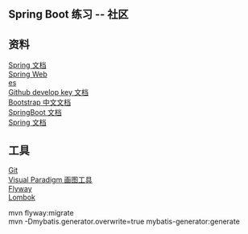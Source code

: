 ## Spring Boot 练习 -- 社区  

## 资料  
[Spring 文档](https://spring.io/guides/)  
[Spring Web](https://spring.io/guides/gs/serving-web-content/)  
[es](https://elasticsearch.cn/explore/)  
[Github develop key 文档](https://developer.github.com/v3/guides/managing-deploy-keys/#deploy-keys/)  
[Bootstrap 中文文档](https://v3.bootcss.com/components/)  
[SpringBoot 文档](https://docs.spring.io/spring-boot/docs/current/reference/htmlsingle/)  
[Spring 文档](https://docs.spring.io/spring/docs/current/spring-framework-reference/)  

## 工具  
[Git](https://git-scm.com/download)  
[Visual Paradigm 画图工具](https://www.visual-paradigm.com/)  
[Flyway](https://www.flyway.org/)  
[Lombok](https://projectlombok.org/)  

mvn flyway:migrate  
mvn -Dmybatis.generator.overwrite=true mybatis-generator:generate  